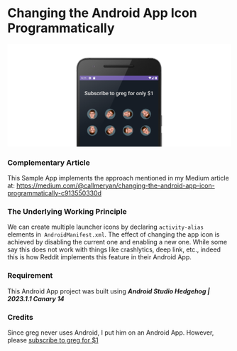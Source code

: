 # Changing the Android App Icon Programmatically
<div style="text-align:center"><img src="Screenshot_20230802_212139_framed.png" /></div>


### Complementary Article 
This Sample App implements the approach mentioned in my Medium article at: https://medium.com/@callmeryan/changing-the-android-app-icon-programmatically-c913550330d



### The Underlying Working Principle
We can create multiple launcher icons by declaring `activity-alias` elements in` AndroidManifest.xml`. The effect of changing the app icon is achieved by disabling the current one and enabling a new one. While some say this does not work with things like crashlytics, deep link, etc., indeed this is how Reddit implements this feature in their Android App.


### Requirement
This Android App project was built using ***Android Studio Hedgehog | 2023.1.1 Canary 14***


### Credits
Since greg never uses Android, I put him on an Android App. However, please [subscribe to greg for $1](https://twitter.com/greg16676935420)
